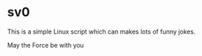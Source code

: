 sv0
===
This is a simple Linux script which can makes lots of funny jokes.

May the Force be with you
